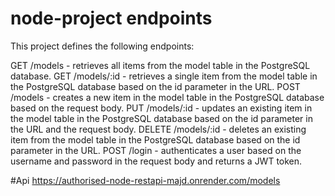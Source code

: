 # node-project endpoints

This project defines the following endpoints:

GET /models - retrieves all items from the model table in the PostgreSQL database.
GET /models/:id - retrieves a single item from the model table in the PostgreSQL database based on the id parameter in the URL.
POST /models - creates a new item in the model table in the PostgreSQL database based on the request body.
PUT /models/:id - updates an existing item in the model table in the PostgreSQL database based on the id parameter in the URL and the request body.
DELETE /models/:id - deletes an existing item from the model table in the PostgreSQL database based on the id parameter in the URL.
POST /login - authenticates a user based on the username and password in the request body and returns a JWT token.

#Api 
https://authorised-node-restapi-majd.onrender.com/models


